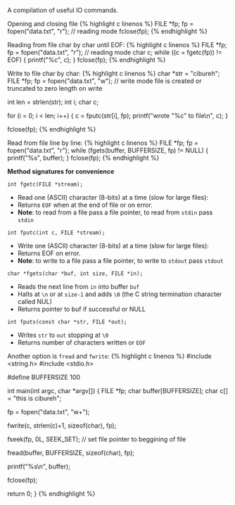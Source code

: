 A compilation of useful IO commands.

Opening and closing file
{% highlight c linenos %}
  FILE *fp;
  fp = fopen("data.txt", "r"); // reading mode
  fclose(fp);
{% endhighlight %}

Reading from file char by char until EOF:
{% highlight c linenos %}
  FILE *fp;
  fp = fopen("data.txt", "r"); // reading mode
  char c;
  while ((c = fgetc(fp)) != EOF) {
    printf("%c", c);
  }
  fclose(fp);
{% endhighlight %}

Write to file char by char:
{% highlight c linenos %}
  char *str = "cibureh";
  FILE *fp;
  fp = fopen("data.txt", "w"); // write mode file is created or truncated to zero length on write

  int len = strlen(str);
  int i;
  char c;

  for (i = 0; i < len; i++) {
    c = fputc(str[i], fp);
    printf("wrote \"%c\" to file\n", c);
  }

  fclose(fp);
{% endhighlight %}

Read from file line by line:
{% highlight c linenos %}
  FILE *fp; 
  fp = fopen("data.txt", "r");
  while (fgets(buffer, BUFFERSIZE, fp) != NULL) {
    printf("%s", buffer);
  }
  fclose(fp);
{% endhighlight %}

**Method signatures for convenience**

`int fgetc(FILE *stream);`
- Read one (ASCII) character (8-bits) at a time (slow for large files):
- Returns `EOF` when at the end of file or on error.
- **Note**: to read from a file pass a file pointer, to read from `stdin` pass `stdin`

`int fputc(int c, FILE *stream);`
- Write one (ASCII) character (8-bits) at a time (slow for large files):
- Returns EOF on error.
- **Note**: to write to a file pass a file pointer, to write to `stdout` pass `stdout`

`char *fgets(char *buf, int size, FILE *in);`
- Reads the next line from `in` into buffer `buf`
- Halts at `\n` or at `size-1` and adds `\0` (the C string termination character called NUL)
- Returns pointer to buf if successful or NULL

`int fputs(const char *str, FILE *out);`
- Writes `str` to `out` stopping at `\0`
- Returns number of characters written or `EOF`

Another option is `fread` and `fwrite`:
{% highlight c linenos %}
#include <string.h>
#include <stdio.h>

#define BUFFERSIZE 100

int main(int argc, char *argv[]) {
  FILE *fp;
  char buffer[BUFFERSIZE];
  char c[] = "this is cibureh";
  
  fp = fopen("data.txt", "w+");
  
  fwrite(c, strlen(c)+1, sizeof(char), fp);
 
  fseek(fp, 0L, SEEK_SET); // set file pointer to beggining of file
 
  fread(buffer, BUFFERSIZE, sizeof(char), fp);
  
  printf("%s\n", buffer);
  
  fclose(fp);
 
  return 0;
 }
{% endhighlight %}
